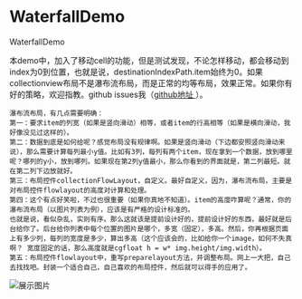 # WaterfallDemo
WaterfallDemo

本demo中，加入了移动cell的功能，但是测试发现，不论怎样移动，都会移动到index为0到位置，也就是说，destinationIndexPath.item始终为0。如果collectionview布局不是瀑布流布局，而是正常的均等布局，效果正常。如果你有好的策略，欢迎指教。github issues我（[github地址 ](https://github.com/diankuanghuolong/WaterfallDemo/issues)）。

```
瀑布流布局，有几点需要明确：
第一：要求item的列宽（如果是竖向滑动）相等，或者item的行高相等（如果是横向滑动，我好像没见过这样的）。
第二：数据到底是如何给呢？感觉布局没有规律啊。如果是竖向滑动（下边都安照竖向滑动来说），那么需要计算每列最小y值。比如有3列，每列有两个item，现在拿到一个数据，放到哪里呢？哪列的y小，放到哪列。如果现在第2列y值最小，那么你看到的界面就是，第二列最短。就在第二列下边放就好。
第三：布局控件collectionFlowLayout，自定义。最好自定义，因为，瀑布流布局，主要是对布局控件flowlayout的高度对计算和处理。
第四：这个有点好笑啦，不过也很重要（如果你真地不知道）。item的高度咋算呢？通常，你的瀑布流布局（以图片列表为例），应该是有严格的设计标准的。
也就是说，看似杂乱，实则有序。那么这就该是提前设计好的，提前设计好的东西，最好就是后台给你了。后台给你列表中每个位置的图片是哪个，多宽（固定），多高。然后，你再根据页面上有多少列，每列的宽度是多少，算出多高（这个应该会的，比如给你一个image，如何不失真啊？ 宽度固定的话，那么高度就是cgfloat h = w* img.height/img.width）。
第五：布局控件flowlayout中，重写preparelayout方法，并调整布局。网上一大把，自己去找找吧。封装一个适合自己，自己喜欢的布局控件，然后就可以得手的应用了。
```

![展示图片](https://github.com/diankuanghuolong/WaterfallDemo/blob/master/showImgs/waterfallDemo.gif)
